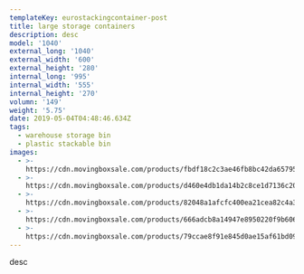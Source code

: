 ```yaml
---
templateKey: eurostackingcontainer-post
title: large storage containers
description: desc
model: '1040'
external_long: '1040'
external_width: '600'
external_height: '280'
internal_long: '995'
internal_width: '555'
internal_height: '270'
volumn: '149'
weight: '5.75'
date: 2019-05-04T04:48:46.634Z
tags:
  - warehouse storage bin
  - plastic stackable bin
images:
  - >-
    https://cdn.movingboxsale.com/products/fbdf18c2c3ae46fb8bc42da65795915c.jpg
  - >-
    https://cdn.movingboxsale.com/products/d460e4db1da14b2c8ce1d7136c20c95e.jpg
  - >-
    https://cdn.movingboxsale.com/products/82048a1afcfc400ea21cea82c4a35be8.jpg
  - >-
    https://cdn.movingboxsale.com/products/666adcb8a14947e8950220f9b606efd6.jpg
  - >-
    https://cdn.movingboxsale.com/products/79ccae8f91e845d0ae15af61bd09ae61.jpg
---
```

desc
